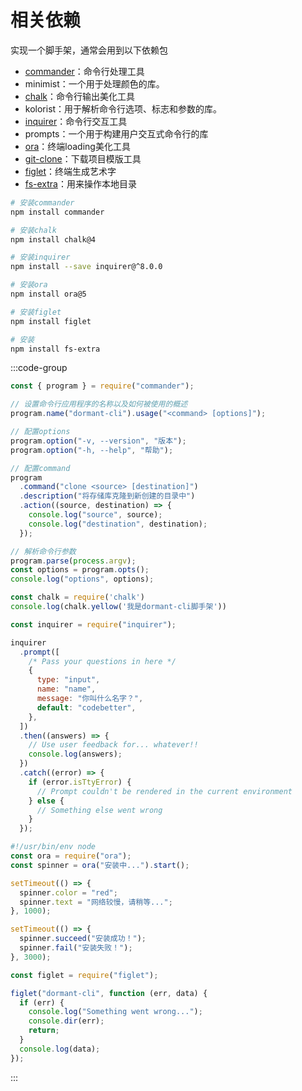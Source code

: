 # 相关依赖

实现一个脚手架，通常会用到以下依赖包

- [commander](https://github.com/tj/commander.js)：命令行处理工具
- minimist：一个用于处理颜色的库。
- [chalk](https://github.com/chalk/chalk)：命令行输出美化工具
- kolorist：用于解析命令行选项、标志和参数的库。
- [inquirer](https://github.com/SBoudrias/Inquirer.js)：命令行交互工具
- prompts：一个用于构建用户交互式命令行的库
- [ora](https://github.com/sindresorhus/ora)：终端loading美化工具
- [git-clone](https://github.com/jaz303/git-clone)：下载项目模版工具
- [figlet](https://github.com/patorjk/figlet.js)：终端生成艺术字
- [fs-extra](https://github.com/jprichardson/node-fs-extra)：用来操作本地目录

```sh
# 安装commander
npm install commander

# 安装chalk
npm install chalk@4

# 安装inquirer
npm install --save inquirer@^8.0.0

# 安装ora
npm install ora@5

# 安装figlet
npm install figlet

# 安装
npm install fs-extra
```



:::code-group

```js [commander]
const { program } = require("commander");

// 设置命令行应用程序的名称以及如何被使用的概述
program.name("dormant-cli").usage("<command> [options]");

// 配置options
program.option("-v, --version", "版本");
program.option("-h, --help", "帮助");

// 配置command
program
  .command("clone <source> [destination]")
  .description("将存储库克隆到新创建的目录中")
  .action((source, destination) => {
    console.log("source", source);
    console.log("destination", destination);
  });

// 解析命令行参数
program.parse(process.argv);
const options = program.opts();
console.log("options", options);
```

```js [chalk]
const chalk = require('chalk')
console.log(chalk.yellow('我是dormant-cli脚手架'))
```

```js [inquirer]
const inquirer = require("inquirer");

inquirer
  .prompt([
    /* Pass your questions in here */
    {
      type: "input",
      name: "name",
      message: "你叫什么名字？",
      default: "codebetter",
    },
  ])
  .then((answers) => {
    // Use user feedback for... whatever!!
    console.log(answers);
  })
  .catch((error) => {
    if (error.isTtyError) {
      // Prompt couldn't be rendered in the current environment
    } else {
      // Something else went wrong
    }
  });
```

```js [ora]
#!/usr/bin/env node
const ora = require("ora");
const spinner = ora("安装中...").start();

setTimeout(() => {
  spinner.color = "red";
  spinner.text = "网络较慢，请稍等...";
}, 1000);

setTimeout(() => {
  spinner.succeed("安装成功！");
  spinner.fail("安装失败！");
}, 3000);
```

```js [figlet]
const figlet = require("figlet");

figlet("dormant-cli", function (err, data) {
  if (err) {
    console.log("Something went wrong...");
    console.dir(err);
    return;
  }
  console.log(data);
});
```

:::
